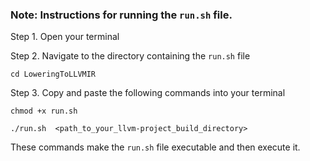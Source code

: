 ### Note: Instructions for running the `run.sh` file.

Step 1. Open your terminal

Step 2. Navigate to the directory containing the `run.sh` file
   
    cd LoweringToLLVMIR

Step 3. Copy and paste the following commands into your terminal

    chmod +x run.sh
    
    ./run.sh  <path_to_your_llvm-project_build_directory>

These commands make the `run.sh` file executable and then execute it.
